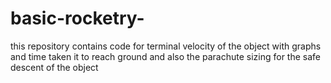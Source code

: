 # basic-rocketry-
this repository contains code for terminal velocity of the object with graphs and time taken it to reach ground and also the parachute sizing for the safe descent of the object 
